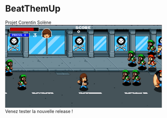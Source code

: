# BeatThemUp
 Projet Corentin Solène
![Get Ready](https://github.com/Gouhjack/BeatThemUp/blob/main/BeatThemUpReadMe.png)
Venez tester la nouvelle release !
